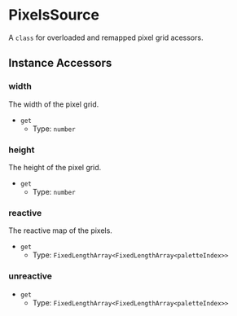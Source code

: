 # PixelsSource

A `class` for overloaded and remapped pixel grid acessors.

## Instance Accessors

### width

The width of the pixel grid.

* `get`
  + Type: `number`

### height

The height of the pixel grid.

* `get`
  + Type: `number`

### reactive

The reactive map of the pixels.

* `get`
  + Type: `FixedLengthArray<FixedLengthArray<paletteIndex>>`

### unreactive

* `get`
  + Type: `FixedLengthArray<FixedLengthArray<paletteIndex>>`
  
